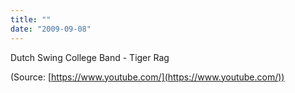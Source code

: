 ```yaml
---
title: ""
date: "2009-09-08"
---
```


Dutch Swing College Band - Tiger Rag

(Source: [https://www.youtube.com/](https://www.youtube.com/))
